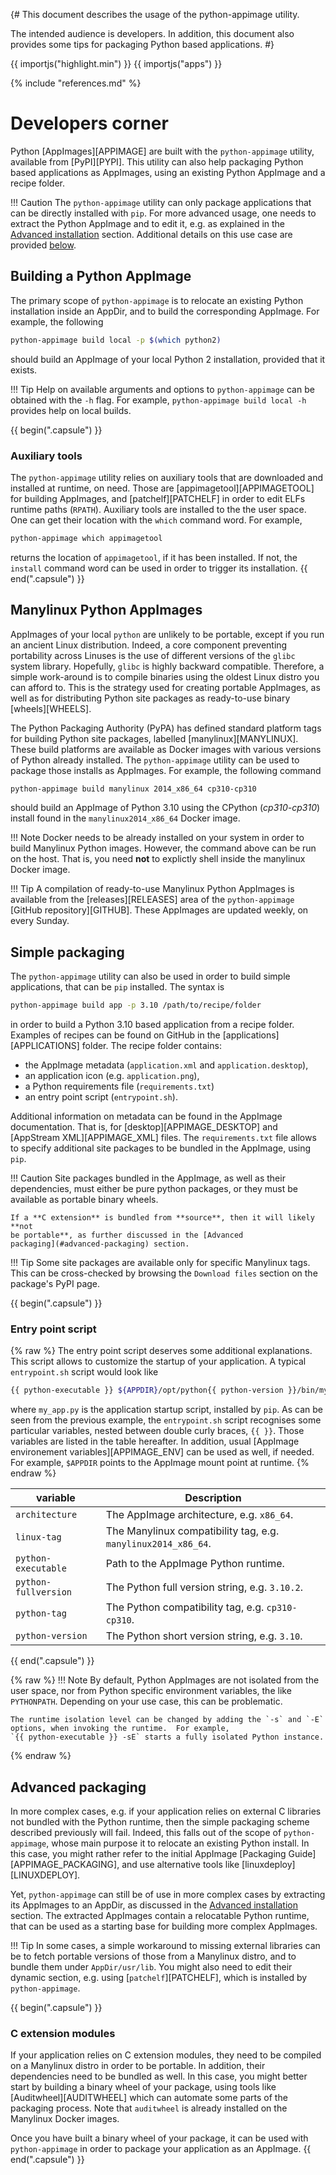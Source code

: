 {# This document describes the usage of the python-appimage utility.

   The intended audience is developers. In addition, this document also provides
   some tips for packaging Python based applications.
#}

{{ importjs("highlight.min") }}
{{ importjs("apps") }}

{% include "references.md" %}


# Developers corner

Python [AppImages][APPIMAGE] are built with the `python-appimage` utility,
available from [PyPI][PYPI]. This utility can also help packaging Python based
applications as AppImages, using an existing Python AppImage and a recipe
folder.

!!! Caution
    The `python-appimage` utility can only package applications that can be
    directly installed with `pip`. For more advanced usage, one needs to extract
    the Python AppImage and to edit it, e.g. as explained in the [Advanced
    installation](index.md#advanced-installation) section.  Additional details
    on this use case are provided [below](#advanced-packaging).


## Building a Python AppImage

The primary scope of `python-appimage` is to relocate an existing Python
installation inside an AppDir, and to build the corresponding AppImage.  For
example, the following

```bash
python-appimage build local -p $(which python2)
```

should build an AppImage of your local Python 2 installation, provided that it
exists.

!!! Tip
    Help on available arguments and options to `python-appimage` can be obtained
    with the `-h` flag. For example, `python-appimage build local -h` provides
    help on local builds.


{{ begin(".capsule") }}
### Auxiliary tools

The `python-appimage` utility relies on auxiliary tools that are downloaded and
installed at runtime, on need. Those are [appimagetool][APPIMAGETOOL] for
building AppImages, and [patchelf][PATCHELF] in order to edit ELFs runtime paths
(`RPATH`). Auxiliary tools are installed to the the user space. One can get
their location with the `which` command word. For example,

```bash
python-appimage which appimagetool
```

returns the location of `appimagetool`, if it has been installed. If not, the
`install` command word can be used in order to trigger its installation.
{{ end(".capsule") }}


## Manylinux Python AppImages

AppImages of your local `python` are unlikely to be portable, except if you run
an ancient Linux distribution. Indeed, a core component preventing portability
across Linuses is the use of different versions of the `glibc` system library.
Hopefully, `glibc` is highly backward compatible. Therefore, a simple
work-around is to compile binaries using the oldest Linux distro you can afford
to.  This is the strategy used for creating portable AppImages, as well as for
distributing Python site packages as ready-to-use binary [wheels][WHEELS].

The Python Packaging Authority (PyPA) has defined standard platform tags for
building Python site packages, labelled [manylinux][MANYLINUX].  These build
platforms are available as Docker images with various versions of Python already
installed. The `python-appimage` utility can be used to package those installs
as AppImages. For example, the following command

```bash
python-appimage build manylinux 2014_x86_64 cp310-cp310
```

should build an AppImage of Python 3.10 using the CPython (_cp310-cp310_)
install found in the `manylinux2014_x86_64` Docker image.

!!! Note
    Docker needs to be already installed on your system in order to build
    Manylinux Python images. However, the command above can be run on the host.
    That is, you need **not** to explictly shell inside the manylinux Docker
    image.

!!! Tip
    A compilation of ready-to-use Manylinux Python AppImages is available from
    the [releases][RELEASES] area of the `python-appimage` [GitHub
    repository][GITHUB]. These AppImages are updated weekly, on every Sunday.


## Simple packaging

The `python-appimage` utility can also be used in order to build simple
applications, that can be `pip` installed. The syntax is

```bash
python-appimage build app -p 3.10 /path/to/recipe/folder
```

in order to build a Python 3.10 based application from a recipe folder.
Examples of recipes can be found on GitHub in the [applications][APPLICATIONS]
folder.  The recipe folder contains:

- the AppImage metadata (`application.xml` and `application.desktop`),
- an application icon (e.g. `application.png`),
- a Python requirements file (`requirements.txt`)
- an entry point script (`entrypoint.sh`).

Additional information on metadata can be found in the AppImage documentation.
That is, for [desktop][APPIMAGE_DESKTOP] and [AppStream XML][APPIMAGE_XML]
files. The `requirements.txt` file allows to specify additional site packages
to be bundled in the AppImage, using `pip`.

!!! Caution
    Site packages bundled in the AppImage, as well as their dependencies, must
    either be pure python packages, or they must be available as portable binary
    wheels.

    If a **C extension** is bundled from **source**, then it will likely **not
    be portable**, as further discussed in the [Advanced
    packaging](#advanced-packaging) section.

!!! Tip
    Some site packages are available only for specific Manylinux tags. This can
    be cross-checked by browsing the `Download files` section on the package's
    PyPI page.

{{ begin(".capsule") }}
### Entry point script

{% raw %}
The entry point script deserves some additional explanations. This script allows
to customize the startup of your application. A typical `entrypoint.sh` script
would look like

```bash
{{ python-executable }} ${APPDIR}/opt/python{{ python-version }}/bin/my_app.py "$@"
```

where `my_app.py` is the application startup script, installed by `pip`. As can
be seen from the previous example, the `entrypoint.sh` script recognises some
particular variables, nested between double curly braces, `{{ }}`. Those
variables are listed in the table hereafter. In addition, usual [AppImage
environement variables][APPIMAGE_ENV] can be used as well, if needed. For
example, `$APPDIR` points to the AppImage mount point at runtime.
{% endraw %}

| variable             | Description                                                   |
|----------------------|---------------------------------------------------------------|
| `architecture`       | The AppImage architecture, e.g. `x86_64`.                     |
| `linux-tag`          | The Manylinux compatibility tag, e.g. `manylinux2014_x86_64`. |
| `python-executable`  | Path to the AppImage Python runtime.                          |
| `python-fullversion` | The Python full version string, e.g. `3.10.2`.                |
| `python-tag`         | The Python compatibility tag, e.g. `cp310-cp310`.             |
| `python-version`     | The Python short version string, e.g. `3.10`.                 |
{{ end(".capsule") }}

{% raw %}
!!! Note
    By default, Python AppImages are not isolated from the user space, nor from
    Python specific environment variables, the like `PYTHONPATH`. Depending on
    your use case, this can be problematic.

    The runtime isolation level can be changed by adding the `-s` and `-E`
    options, when invoking the runtime.  For example,
    `{{ python-executable }} -sE` starts a fully isolated Python instance.
{% endraw %}


## Advanced packaging

In more complex cases, e.g. if your application relies on external C libraries
not bundled with the Python runtime, then the simple packaging scheme described
previously will fail. Indeed, this falls out of the scope of `python-appimage`,
whose main purpose it to relocate an existing Python install. In this case, you
might rather refer to the initial AppImage [Packaging
Guide][APPIMAGE_PACKAGING], and use alternative tools like
[linuxdeploy][LINUXDEPLOY].

Yet, `python-appimage` can still be of use in more complex cases by extracting
its AppImages to an AppDir, as discussed in the [Advanced
installation](index.md#advanced-installation) section. The extracted AppImages
contain a relocatable Python runtime, that can be used as a starting base for
building more complex AppImages.

!!! Tip
    In some cases, a simple workaround to missing external libraries can be to
    fetch portable versions of those from a Manylinux distro, and to bundle them
    under `AppDir/usr/lib`. You might also need to edit their dynamic section,
    e.g.  using [`patchelf`][PATCHELF], which is installed by `python-appimage`.


{{ begin(".capsule") }}
### C extension modules

If your application relies on C extension modules, they need to be compiled on a
Manylinux distro in order to be portable. In addition, their dependencies need
to be bundled as well. In this case, you might better start by building a binary
wheel of your package, using tools like [Auditwheel][AUDITWHEEL] which can
automate some parts of the packaging process. Note that `auditwheel` is already
installed on the Manylinux Docker images.

Once you have built a binary wheel of your package, it can be used with
`python-appimage` in order to package your application as an AppImage.
{{ end(".capsule") }}
